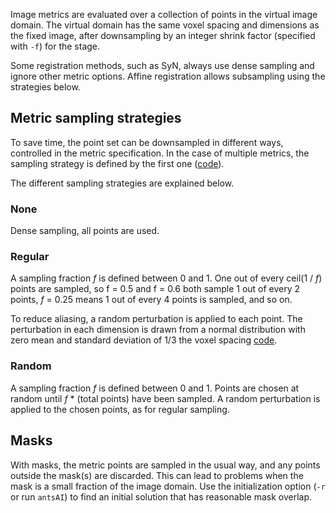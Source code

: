 Image metrics are evaluated over a collection of points in the virtual image domain. The virtual domain has the same voxel spacing and dimensions as the fixed image, after downsampling by an integer shrink factor (specified with `-f`) for the stage.

Some registration methods, such as SyN, always use dense sampling and ignore other metric options. Affine registration allows subsampling using the strategies below.


## Metric sampling strategies

To save time, the point set can be downsampled in different ways, controlled in the metric specification. In the case of multiple metrics, the sampling strategy is defined by the first one ([code](https://github.com/ANTsX/ANTs/blob/9bc1866a758c2c7b6da463566edc3cdaed65a829/Examples/itkantsRegistrationHelper.hxx#L1284-L1309)).

The different sampling strategies are explained below.


###  None

Dense sampling, all points are used.


###  Regular

A sampling fraction *f* is defined between 0 and 1. One out of every ceil(1  / _f_) points are sampled, so f = 0.5 and f = 0.6 both sample 1 out of every 2 points, *f* = 0.25 means 1 out of every 4 points is sampled, and so on.

To reduce aliasing, a random perturbation is applied to each point. The perturbation in each dimension is drawn from a normal distribution with zero mean and standard deviation of 1/3 the voxel spacing [code](https://github.com/InsightSoftwareConsortium/ITK/blob/0539a2c4ddd2b189d1e48eaf5294ce5556efe732/Modules/Registration/RegistrationMethodsv4/include/itkImageRegistrationMethodv4.hxx#L919-L1076).


###  Random

A sampling fraction *f* is defined between 0 and 1. Points are chosen at random until _f_ * (total points) have been sampled. A random perturbation is applied to the chosen points, as for regular sampling.


## Masks

With masks, the metric points are sampled in the usual way, and any points outside the mask(s) are discarded. This can lead to problems when the mask is a small fraction of the image domain. Use the initialization option (`-r` or run `antsAI`) to find an initial solution that has reasonable mask overlap.